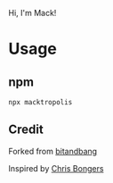 Hi, I'm Mack!

# Usage

## npm

```
npx macktropolis
```

## Credit

Forked from [bitandbang](https://github.com/bnb/bitandbang)

Inspired by [Chris Bongers](https://daily-dev-tips.com/posts/creating-a-business-card-for-the-terminal/)
